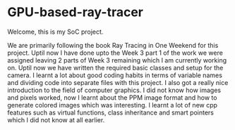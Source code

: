 # GPU-based-ray-tracer
Welcome, this is my SoC project.

We are primarily following the book Ray Tracing in One Weekend for this project. Uptil now I have done upto the Week 3 part 1 of the work we were assigned leaving 2 parts of Week 3 remaining which I am currently working on. 
Uptil now we have written the required basic classes and setup for the camera.
I learnt a lot about good coding habits in terms of variable names and dividing code into separate files with this project. I also got a really nice introduction to the field of computer graphics. I did not know how images and pixels worked, now I learnt about the PPM image format and how to generate colored images which was interesting. 
I learnt a lot of new cpp features such as virtual functions, class inheritance and smart pointers which I did not know at all earlier.
